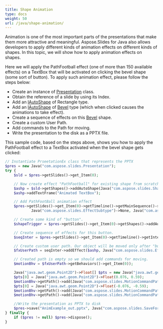 ```yaml
---
title: Shape Animation
type: docs
weight: 50
url: /java/shape-animation/
---
```


Animation is one of the most important parts of the presentations that make them more attractive and meaningful. Aspose.Slides for Java also allows developers to apply different kinds of animation effects on different kinds of shapes. In this topic, we will show how to apply animation effects on shapes.

Here we will apply the PathFootball effect (one of more than 150 available effects) on a TextBox that will be activated on clicking the bevel shape (some sort of button). To apply such animation effect, please follow the steps below:

- Create an instance of [Presentation](https://apireference.aspose.com/slides/java/com.aspose.slides/Presentation) class.
- Obtain the reference of a slide by using its Index.
- Add an [IAutoShape](https://apireference.aspose.com/slides/java/com.aspose.slides/IAutoShape) of Rectangle type.
- Add an [IAutoShape](https://apireference.aspose.com/slides/java/com.aspose.slides/IAutoShape) of [Bevel](https://apireference.aspose.com/slides/java/com.aspose.slides/ShapeType#Bevel) type (which when clicked causes the animations to take effect).
- Create a sequence of effects on this [Bevel](https://apireference.aspose.com/slides/java/com.aspose.slides/ShapeType#Bevel) shape.
- Create a custom User Path.
- Add commands to the Path for moving.
- Write the presentation to the disk as a PPTX file.

This sample code, based on the steps above, shows you how to apply the PathFootball effect to a TextBox activated when the bevel shape gets clicked:

```php
// Instantiate PrseetationEx class that represents the PPTX
$pres = new Java("com.aspose.slides.Presentation");
try {
    $sld = $pres->getSlides()->get_Item(0);

    // Now create effect "PathFootball" for existing shape from scratch.
    $ashp = $sld->getShapes()->addAutoShape(Java("com.aspose.slides.ShapeType")->Rectangle, 150, 150, 250, 25);
    $ashp->addTextFrame("Animated TextBox");

    // Add PathFootBall animation effect
    $pres->getSlides()->get_Item(0)->getTimeline()->getMainSequence()->addEffect($ashp, Java("com.aspose.slides.EffectType")->PathFootball,
            Java("com.aspose.slides.EffectSubtype")->None, Java("com.aspose.slides.EffectSubtype")->AfterPrevious);

    // Create some kind of "button".
    $shapeTrigger = $pres->getSlides()->get_Item(0)->getShapes()->addAutoShape(Java("com.aspose.slides.ShapeType")->Bevel, 10, 10, 20, 20);

    // Create sequence of effects for this button.
    $seqInter = $pres->getSlides()->get_Item(0)->getTimeline()->getInteractiveSequences()->add($shapeTrigger);

    // Create custom user path. Our object will be moved only after "button" click.
    $fxUserPath = seqInter->addEffect($ashp, Java("com.aspose.slides.EffectType")->PathUser, Java("com.aspose.slides.EffectSubtype")->None, Java("com.aspose.slides.EffectSubtype")->OnClick);

    // Created path is empty so we should add commands for moving.
    $motionBhv = $fxUserPath->getBehaviors()->get_Item(0));

    Java("java.awt.geom.Point2D")->Float[] $pts = new Java("java.awt.geom.Point2D")->Float[1];
    $pts[0] = Java("java.awt.geom.Point2D")->Float(0.076, 0.59);
    $motionBhv->getPath()->add(Java("com.aspose.slides.MotionCommandPathType")->LineTo, $pts, Java("com.aspose.slides.MotionPathPointsType")->Auto, true);
    $pts[0] = Java("java.awt.geom.Point2D")->Float(-0.076, -0.59);
    $motionBhv->getPath()->add(Java("com.aspose.slides.MotionCommandPathType")->LineTo, $pts, Java("com.aspose.slides.MotionPathPointsType")->Auto, false);
    $motionBhv->getPath()->add(Java("com.aspose.slides.MotionCommandPathType")->End, null, Java("com.aspose.slides.MotionPathPointsType")->Auto, false);

    //Write the presentation as PPTX to disk
    $pres->save("AnimExample_out.pptx", Java("com.aspose.slides.SaveFormat")->Pptx);
} finally {
    if ($pres != null) $pres->dispose();
}
```
